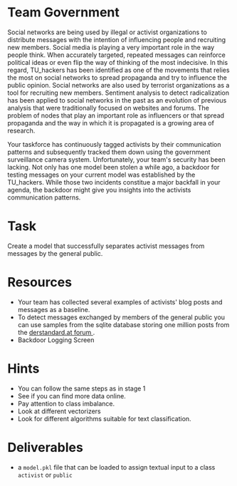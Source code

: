 # Team Government
Social networks are being used by illegal or activist organizations to distribute messages with the intention of influencing people and recruiting new members. 
Social media is playing a very important role in the way people think. When accurately targeted, repeated messages can reinforce political ideas or even flip the way of thinking of the most indecisive.
In this regard, TU_hackers has been identified as one of the movements that relies the most on social networks to spread propaganda and try to influence the public opinion. 
Social networks are also used by terrorist organizations as a tool for recruiting new members. Sentiment analysis to detect radicalization has been applied to social networks in the past as an evolution of previous analysis that were traditionally focused on websites and forums. The problem of nodes that play an important role as influencers or that spread propaganda and the way in which it is propagated is a growing area of research.

Your taskforce has continuously tagged activists by their communication patterns and subsequently tracked them down using the government surveillance camera system. Unfortunately, your team's security has been lacking. Not only has one model been stolen a while ago, a backdoor for testing messages on your current model was established by the TU_hackers. While those two incidents constitue a major backfall in your agenda, the backdoor might give you insights into the activists communication patterns.

# Task
Create a model that successfully separates activist messages from messages by the general public.

# Resources
* Your team has collected several examples of activists' blog posts and messages as a baseline. 
* To detect messages exchanged by members of the general public you can use samples from the sqlite database storing one million posts from the [derstandard.at forum ](https://github.com/OFAI/million-post-corpus/releases/download/v1.0.0/million_post_corpus.tar.bz2).
* Backdoor Logging Screen

# Hints
* You can follow the same steps as in stage 1
* See if you can find more data online.
* Pay attention to class imbalance.
* Look at different vectorizers
* Look for different algorithms suitable for text classification.

# Deliverables
* a `model.pkl` file that can be loaded to assign textual input to a class `activist` or `public`
